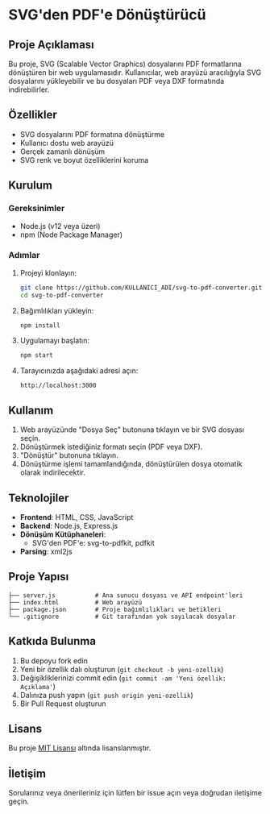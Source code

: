 # SVG'den PDF'e Dönüştürücü

## Proje Açıklaması

Bu proje, SVG (Scalable Vector Graphics) dosyalarını PDF formatlarına dönüştüren bir web uygulamasıdır. Kullanıcılar, web arayüzü aracılığıyla SVG dosyalarını yükleyebilir ve bu dosyaları PDF veya DXF formatında indirebilirler.

## Özellikler

- SVG dosyalarını PDF formatına dönüştürme
- Kullanıcı dostu web arayüzü
- Gerçek zamanlı dönüşüm
- SVG renk ve boyut özelliklerini koruma

## Kurulum

### Gereksinimler

- Node.js (v12 veya üzeri)
- npm (Node Package Manager)

### Adımlar

1. Projeyi klonlayın:
   ```bash
   git clone https://github.com/KULLANICI_ADI/svg-to-pdf-converter.git
   cd svg-to-pdf-converter
   ```

2. Bağımlılıkları yükleyin:
   ```bash
   npm install
   ```

3. Uygulamayı başlatın:
   ```bash
   npm start
   ```

4. Tarayıcınızda aşağıdaki adresi açın:
   ```
   http://localhost:3000
   ```

## Kullanım

1. Web arayüzünde "Dosya Seç" butonuna tıklayın ve bir SVG dosyası seçin.
2. Dönüştürmek istediğiniz formatı seçin (PDF veya DXF).
3. "Dönüştür" butonuna tıklayın.
4. Dönüştürme işlemi tamamlandığında, dönüştürülen dosya otomatik olarak indirilecektir.

## Teknolojiler

- **Frontend**: HTML, CSS, JavaScript
- **Backend**: Node.js, Express.js
- **Dönüşüm Kütüphaneleri**: 
  - SVG'den PDF'e: svg-to-pdfkit, pdfkit
- **Parsing**: xml2js

## Proje Yapısı

```
├── server.js           # Ana sunucu dosyası ve API endpoint'leri
├── index.html          # Web arayüzü
├── package.json        # Proje bağımlılıkları ve betikleri
└── .gitignore          # Git tarafından yok sayılacak dosyalar
```

## Katkıda Bulunma

1. Bu depoyu fork edin
2. Yeni bir özellik dalı oluşturun (`git checkout -b yeni-ozellik`)
3. Değişikliklerinizi commit edin (`git commit -am 'Yeni özellik: Açıklama'`)
4. Dalınıza push yapın (`git push origin yeni-ozellik`)
5. Bir Pull Request oluşturun

## Lisans

Bu proje [MIT Lisansı](LICENSE) altında lisanslanmıştır.

## İletişim

Sorularınız veya önerileriniz için lütfen bir issue açın veya doğrudan iletişime geçin.
